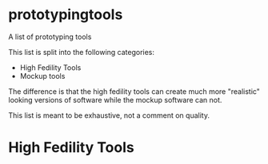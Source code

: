 prototypingtools
================

A list of prototyping tools

This list is split into the following categories:
+ High Fedility Tools
+ Mockup tools

The difference is that the high fedility tools can create much more "realistic" looking versions of software while the mockup software can not. 

This list is meant to be exhaustive, not a comment on quality.

High Fedility Tools
================
